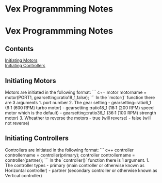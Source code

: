 # Vex Programmming Notes
# Vex Programmming Notes
## Contents
[Initiating Motors](#initiating-motors) <br>
[Initiating Controllers](#initiating-controllers)
<h2 id="initiating-motors" name="initiating-motors">Initiating Motors</h2>
Motors are initiated in the following format:
``` c++
motor motorname = motor(PORT1, gearsetting::ratio18_1,false);
```
In the `motor()` function there are 3 arguments
1. port number
2. The gear setting 
   - gearsetting::ratio6_1 (6:1 (600 RPM) turbo motor)
   - gearsetting::ratio18_1 (18:1 (200 RPM) speed motor which is the default)
   - gearsetting::ratio36_1 (36:1 (100 RPM) strength motor)
3. Wheather to reverse the motors
   - true (will reverse)
   - false (will not reverse)
<br>

<h2 id="initiating-controllers" name="initiating-controllers">Initiating Controllers</h2>
Controllers are initiated in the following format:
``` c++
controller controllername = controller(primary);
controller controllername = controller(partner);
```
In the `controller()` function there is 1 argument.
1. The controller types
   - primary (main controller or otherwise known as Horizontal controller)
   - partner (secondary controller or otherwise known as Vertical controller)

